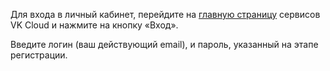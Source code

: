 Для входа в личный кабинет, перейдите на [главную страницу](https://mcs.mail.ru) сервисов VK Cloud и нажмите на кнопку «Вход».

Введите логин (ваш действующий email), и пароль, указанный на этапе регистрации.
